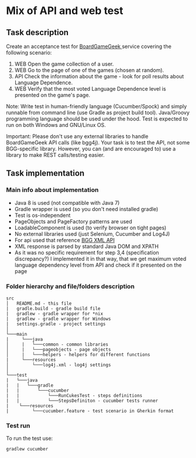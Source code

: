 # Mix of API and web test

## Task description
Create an acceptance test for [BoardGameGeek ](https://boardgamegeek.com/) service covering the following scenario:
1.    WEB Open the game collection of a user.
2.    WEB Go to the page of one of the games (chosen at random).
3.    API Check the information about the game - look for poll results about Language Dependence.
4.    WEB Verify that the most voted Language Dependence level is presented on the game's page.

Note: Write test in human-friendly language (Cucumber/Spock) and simply runnable from command line (use Gradle as project build tool). Java/Groovy programming language should be used under the hood. Test is expected to run on both Windows and GNU/Linux OS.

Important: Please don't use any external libraries to handle BoardGameGeek API calls (like bgg4j). Your task is to test the API, not some BGG-specific library. However, you can (and are encouraged to) use a library to make REST calls/testing easier.

## Task implementation

### Main info about implementation
* Java 8 is used (not compatible with Java 7)
* Gradle wrapper is used (so you don't need installed gradle)
* Test is os-independent
* PageObjects and PageFactory patterns are used
* LoadableComponent is used (to verify browser on tight pages)
* No external libraries used (just Selenium, Cucumber and Log4J)
* For api used that reference [BGG XML API](https://boardgamegeek.com/wiki/page/BGG_XML_API)
* XML response is parsed by standard Java DOM and XPATH
* As it was no specific requirement for step 3,4 (specification discrepancy?) I implemented it in that way, that we get maximum voted language dependency level from API and check if it presented on the page

### Folder hierarchy and file/folders description
```
src
│   README.md - this file
|   gradle.build - gradle build file
|   gradlew - gradle wrapper for *nix
|   gradlew - gradle wrapper for Windows
|   settings.gradle - project settings
│
└───main
|     └───java
│     |   └───common - common libraries
│     |   └───pageobjects - page objects
│     |   └───helpers - helpers for different functions
|     └───resources
│         └───log4j.xml - log4j settings
│   
└───test
|   └───java
|   |   └───gradle
|   |       └───cucumber
|   |           └───RunCukesTest - steps definitions
|   |           └───StepsDefiniton - cucumber tests runner          
|    └───resources
|         └───cucumber.feature - test scenario in Gherkin format
```


### Test run
To run the test use:
```bash
gradlew cucumber
